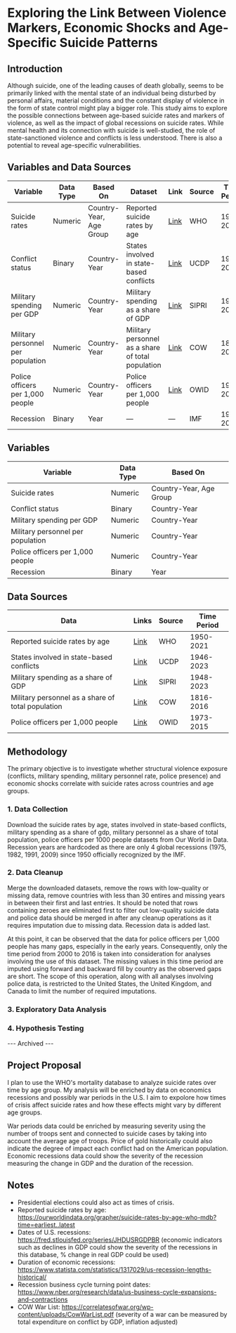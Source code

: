 # Exploring the Link Between Violence Markers, Economic Shocks and Age-Specific Suicide Patterns
## Introduction

Although suicide, one of the leading causes of death globally, seems to be primarily linked with the mental state of an individual being disturbed by personal affairs, material conditions and the constant display of violence in the form of state control might play a bigger role. This study aims to explore the possible connections between age-based suicide rates and markers of violence, as well as the impact of global recessions on suicide rates. While mental health and its connection with suicide is well-studied, the role of state-sanctioned violence and conflicts is less understood. There is also a potential to reveal age-specific vulnerabilities.
## Variables and Data Sources

| Variable                          | Data Type    | Based On             | Dataset                                                  | Link                                                                                          | Source  | Time Period     |
|----------------------------------|--------------|----------------------|-------------------------------------------------------|-----------------------------------------------------------------------------------------------|---------|-----------------|
| Suicide rates                    | Numeric      | Country-Year, Age Group | Reported suicide rates by age                        | [Link](https://ourworldindata.org/grapher/suicide-rates-by-age-who-mdb)                      | WHO     | 1950–2021       |
| Conflict status                  | Binary       | Country-Year         | States involved in state-based conflicts             | [Link](https://ourworldindata.org/grapher/states-involved-in-state-based-conflicts)          | UCDP    | 1946–2023       |
| Military spending per GDP        | Numeric      | Country-Year         | Military spending as a share of GDP                  | [Link](https://ourworldindata.org/grapher/military-spending-as-a-share-of-gdp-sipri)         | SIPRI   | 1948–2023       |
| Military personnel per population| Numeric      | Country-Year         | Military personnel as a share of total population    | [Link](https://ourworldindata.org/grapher/military-personnel-as-a-share-of-total-population) | COW     | 1816–2016       |
| Police officers per 1,000 people | Numeric      | Country-Year         | Police officers per 1,000 people                     | [Link](https://ourworldindata.org/grapher/police-officers-per-1000-people)                   | OWID    | 1973–2015       |
| Recession                        | Binary       | Year                 | —                  | —                                                                                             | IMF       | 1950-2020               |

## Variables
| Variable                         | Data Type    | Based On             |
|----------------------------------|--------------|----------------------|
| Suicide rates                    | Numeric      | Country-Year, Age Group |
| Conflict status                  | Binary       | Country-Year         |
| Military spending per GDP        | Numeric      | Country-Year         |
| Military personnel per population| Numeric      | Country-Year         |
| Police officers per 1,000 people | Numeric      | Country-Year         |
| Recession                        | Binary       | Year                 |

## Data Sources
| Data                                                      | Links                                                                                         | Source  | Time Period     |
|-----------------------------------------------------------|-----------------------------------------------------------------------------------------------|---------|-----------------|
| Reported suicide rates by age                             | [Link](https://ourworldindata.org/grapher/suicide-rates-by-age-who-mdb)                        | WHO     | 1950-2021       |
| States involved in state-based conflicts                  | [Link](https://ourworldindata.org/grapher/states-involved-in-state-based-conflicts)            | UCDP    | 1946-2023       |
| Military spending as a share of GDP                       | [Link](https://ourworldindata.org/grapher/military-spending-as-a-share-of-gdp-sipri)           | SIPRI   | 1948-2023       |
| Military personnel as a share of total population         | [Link](https://ourworldindata.org/grapher/military-personnel-as-a-share-of-total-population)   | COW     | 1816-2016       |
| Police officers per 1,000 people                          | [Link](https://ourworldindata.org/grapher/police-officers-per-1000-people)                     | OWID    | 1973-2015       |


## Methodology

The primary objective is to investigate whether structural violence exposure (conflicts, military spending, military personnel rate, police presence) and economic shocks correlate with suicide rates across countries and age groups.

### 1. Data Collection
Download the suicide rates by age, states involved in state-based conflicts, military spending as a share of gdp, military personnel as a share of total population, police officers per 1000 people datasets from Our World in Data. Recession years are hardcoded as there are only 4 global recessions (1975, 1982, 1991, 2009) since 1950 officially recognized by the IMF.

### 2. Data Cleanup
Merge the downloaded datasets, remove the rows with low-quality or missing data, remove countries with less than 30 entires and missing years in between their first and last entries. It should be noted that rows containing zeroes are eliminated first to filter out low-quality suicide data and police data should be merged in after any cleanup operations as it requires imputation due to missing data. Recession data is added last.

At this point, it can be observed that the data for police officers per 1,000 people has many gaps, especially in the early years. Consequently, only the time period from 2000 to 2016 is taken into consideration for analyses involving the use of this dataset. The missing values in this time period are imputed using forward and backward fill by country as the observed gaps are short. The scope of this operation, along with all analyses involving police data, is restricted to the United States, the United Kingdom, and Canada to limit the number of required imputations.

### 3. Exploratory Data Analysis

### 4. Hypothesis Testing

--- Archived ---

Project Proposal
----
I plan to use the WHO's mortality database to analyze suicide rates over time by age group. My analysis will be enriched by data on economics recessions and possibly war periods in the U.S. I aim to expolore how times of crisis affect suicide rates and how these effects might vary by different age groups.

War periods data could be enriched by measuring severity using the number of troops sent and connected to suicide cases by taking into account the average age of troops. Price of gold historically could also indicate the degree of impact each conflict had on the American population.  
Economic recessions data could show the severity of the recession measuring the change in GDP and the duration of the recession.

Notes
----
- Presidential elections could also act as times of crisis. 
- Reported suicide rates by age: https://ourworldindata.org/grapher/suicide-rates-by-age-who-mdb?time=earliest..latest
- Dates of U.S. recessions: https://fred.stlouisfed.org/series/JHDUSRGDPBR (economic indicators such as declines in GDP could show the severity of the recessions in this database, % change in real GDP could be used)
- Duration of economic recessions: https://www.statista.com/statistics/1317029/us-recession-lengths-historical/
- Recession business cycle turning point dates: https://www.nber.org/research/data/us-business-cycle-expansions-and-contractions
- COW War List: https://correlatesofwar.org/wp-content/uploads/CowWarList.pdf (severity of a war can be measured by total expenditure on conflict by GDP, inflation adjusted)

